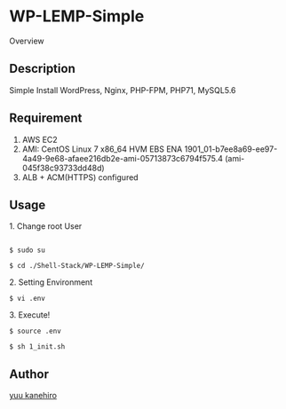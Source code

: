 WP-LEMP-Simple
====

Overview

## Description

Simple Install WordPress, Nginx, PHP-FPM, PHP71, MySQL5.6


## Requirement

1. AWS EC2
2. AMI: CentOS Linux 7 x86_64 HVM EBS ENA 1901_01-b7ee8a69-ee97-4a49-9e68-afaee216db2e-ami-05713873c6794f575.4 (ami-045f38c93733dd48d)
3. ALB + ACM(HTTPS) configured


## Usage

<p>1. Change root User</p>

```

$ sudo su

$ cd ./Shell-Stack/WP-LEMP-Simple/
```


<p>2. Setting Environment</p>

```
$ vi .env
```

<p>3. Execute!</p>

```
$ source .env

$ sh 1_init.sh
```


## Author

[yuu kanehiro](https://github.com/yuukanehiro)
